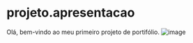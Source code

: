 # projeto.apresentacao

Olá, bem-vindo ao meu primeiro projeto de portifólio.
![image](https://github.com/eugegeeh/projeto.apresentacao/assets/91862134/5024fc96-cd89-450d-8e98-0ed98de76983)

